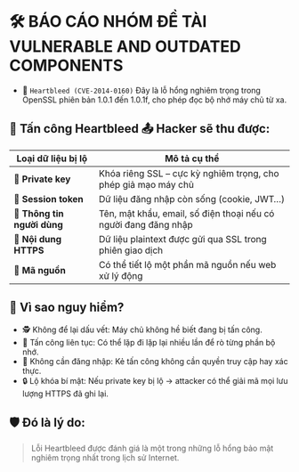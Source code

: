 # 🛠️ BÁO CÁO NHÓM ĐỀ TÀI VULNERABLE AND OUTDATED COMPONENTS
-  🔐 `Heartbleed (CVE-2014-0160)` Đây là lỗ hổng nghiêm trọng trong OpenSSL phiên bản 1.0.1 đến 1.0.1f, cho phép đọc bộ nhớ máy chủ từ xa.
## 🧠 Tấn công Heartbleed 📤 Hacker sẽ thu được:
| Loại dữ liệu bị lộ          | Mô tả cụ thể                                                    |
| --------------------------- | --------------------------------------------------------------- |
| 🔑 **Private key**          | Khóa riêng SSL – cực kỳ nghiêm trọng, cho phép giả mạo máy chủ  |
| 🔐 **Session token**        | Dữ liệu đăng nhập còn sống (cookie, JWT…)                       |
| 🧑 **Thông tin người dùng** | Tên, mật khẩu, email, số điện thoại nếu có người đang đăng nhập |
| 📄 **Nội dung HTTPS**       | Dữ liệu plaintext được gửi qua SSL trong phiên giao dịch        |
| 🧬 **Mã nguồn**             | Có thể tiết lộ một phần mã nguồn nếu web xử lý động             |
## 📛 Vì sao nguy hiểm?
- 🕵️ Không để lại dấu vết: Máy chủ không hề biết đang bị tấn công.
- 🔁 Tấn công liên tục: Có thể lặp đi lặp lại nhiều lần để rò từng phần bộ nhớ.
- 🧬 Không cần đăng nhập: Kẻ tấn công không cần quyền truy cập hay xác thực.
- 🔒 Lộ khóa bí mật: Nếu private key bị lộ → attacker có thể giải mã mọi lưu lượng HTTPS đã ghi lại.
## 🛡️ Đó là lý do:
> Lỗi Heartbleed được đánh giá là một trong những lỗ hổng bảo mật nghiêm trọng nhất trong lịch sử Internet.
